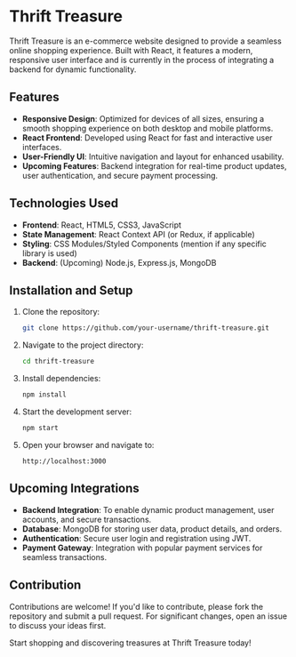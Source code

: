 # Thrift Treasure

Thrift Treasure is an e-commerce website designed to provide a seamless online shopping experience. Built with React, it features a modern, responsive user interface and is currently in the process of integrating a backend for dynamic functionality.

## Features

- **Responsive Design**: Optimized for devices of all sizes, ensuring a smooth shopping experience on both desktop and mobile platforms.
- **React Frontend**: Developed using React for fast and interactive user interfaces.
- **User-Friendly UI**: Intuitive navigation and layout for enhanced usability.
- **Upcoming Features**: Backend integration for real-time product updates, user authentication, and secure payment processing.

## Technologies Used

- **Frontend**: React, HTML5, CSS3, JavaScript
- **State Management**: React Context API (or Redux, if applicable)
- **Styling**: CSS Modules/Styled Components (mention if any specific library is used)
- **Backend**: (Upcoming) Node.js, Express.js, MongoDB

## Installation and Setup

1. Clone the repository:
   ```bash
   git clone https://github.com/your-username/thrift-treasure.git
   ```

2. Navigate to the project directory:
   ```bash
   cd thrift-treasure
   ```

3. Install dependencies:
   ```bash
   npm install
   ```

4. Start the development server:
   ```bash
   npm start
   ```

5. Open your browser and navigate to:
   ```
   http://localhost:3000
   ```

## Upcoming Integrations

- **Backend Integration**: To enable dynamic product management, user accounts, and secure transactions.
- **Database**: MongoDB for storing user data, product details, and orders.
- **Authentication**: Secure user login and registration using JWT.
- **Payment Gateway**: Integration with popular payment services for seamless transactions.

## Contribution

Contributions are welcome! If you'd like to contribute, please fork the repository and submit a pull request. For significant changes, open an issue to discuss your ideas first.


Start shopping and discovering treasures at Thrift Treasure today!
